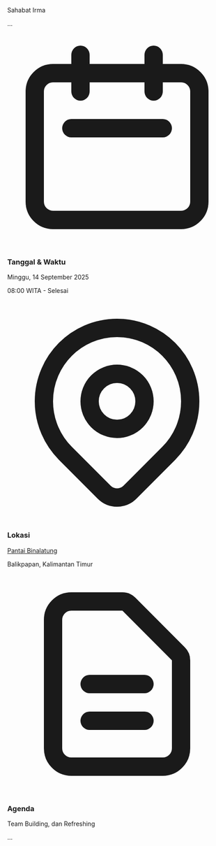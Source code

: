 
<p class="text-xl brand-color-1 font-bold lora-font bg-brand-2 inline-block px-3 py-1 rounded-md mt-1">Sahabat Irma</p>...

<div class="mt-8 space-y-5">
    <div class="flex items-start">
        <div class="flex-shrink-0">
            <svg class="w-6 h-6 brand-color-1" fill="none" stroke="currentColor" viewBox="0 0 24 24" xmlns="http://www.w3.org/2000/svg">
              <path stroke-linecap="round" stroke-linejoin="round" stroke-width="2" d="M8 7V3m8 4V3m-9 8h10M5 21h14a2 2 0 002-2V7a2 2 0 00-2-2H5a2 2 0 00-2 2v12a2 2 0 002 2z"></path>
            </svg>
        </div>
        <div class="ml-4">
            <h3 class="font-semibold brand-color-1">Tanggal & Waktu</h3>
            <p class="text-gray-600">Minggu, 14 September 2025</p>
            <p class="text-gray-600">08:00 WITA - Selesai</p>
        </div>
    </div>
    <div class="flex items-start">
        <div class="flex-shrink-0">
           <svg class="w-6 h-6 brand-color-1" fill="none" stroke="currentColor" viewBox="0 0 24 24" xmlns="http://www.w3.org/2000/svg">
             <path stroke-linecap="round" stroke-linejoin="round" stroke-width="2" d="M17.657 16.657L13.414 20.9a1.998 1.998 0 01-2.827 0l-4.244-4.243a8 8 0 1111.314 0z"></path>
             <path stroke-linecap="round" stroke-linejoin="round" stroke-width="2" d="M15 11a3 3 0 11-6 0 3 3 0 016 0z"></path>
           </svg>
        </div>
        <div class="ml-4">
            <h3 class="font-semibold brand-color-1">Lokasi</h3>
            <p class="text-gray-600">
              <a href="https://maps.app.goo.gl/t7p2FZ4JPdKgNfyLA?g_st=aw" target="_blank" class="underline text-brand-3 hover:text-brand-1">Pantai Binalatung</a>
            </p>
            <p class="text-gray-500 text-sm">Balikpapan, Kalimantan Timur</p>
        </div>
    </div>
     <div class="flex items-start">
        <div class="flex-shrink-0">
           <svg class="w-6 h-6 brand-color-1" fill="none" stroke="currentColor" viewBox="0 0 24 24" xmlns="http://www.w3.org/2000/svg">
             <path stroke-linecap="round" stroke-linejoin="round" stroke-width="2" d="M9 12h6m-6 4h6m2 5H7a2 2 0 01-2-2V5a2 2 0 012-2h5.586a1 1 0 01.707.293l5.414 5.414a1 1 0 01.293.707V19a2 2 0 01-2 2z"></path>
           </svg>
        </div>
        <div class="ml-4">
            <h3 class="font-semibold brand-color-1">Agenda</h3>
            <p class="text-gray-600">Team Building, dan Refreshing</p>
        </div>
    </div>
</div>...
